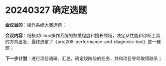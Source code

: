 # 20240327 确定选题

**会议目的**：操作系统大赛选题；

**会议内容**：结核对Linux操作系统的熟悉程度和擅长领域，决定从性能和诊断工具的方向出发，最终选定了《proj208-performance-and-diagnosis-tool》这一赛题；

**下一步计划**：进行项目调研、汇总，确定现阶段的任务，并和项目导师取得联系；